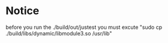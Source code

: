 # Notice
before you run the ./build/out/justest you must excute "sudo cp ./build/libs/dynamic/libmodule3.so /usr/lib"